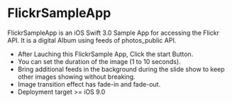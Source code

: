 # FlickrSampleApp

FlickrSampleApp is an iOS Swift 3.0 Sample App for accessing the Flickr API.
It is a digital Album using feeds of photos_public API.
- After Lauching this FlickrSample App, Click the start Button.
- You can set the duration of the image (1 to 10 seconds).
- Bring additional feeds in the background during the slide show to keep other images showing without breaking.
- Image transition effect has fade-in and fade-out.
- Deployment target >= iOS 9.0
